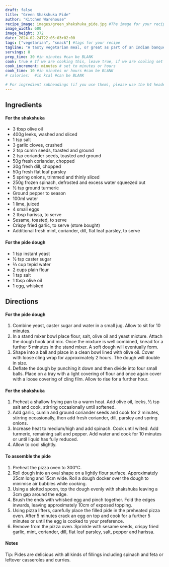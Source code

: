 ```yaml
---
draft: false
title: "Green Shakshuka Pide"
author: "Kitchen Warehouse"
recipe_image: images/green_shakshuka_pide.jpg #The image for your recipe
image_width: 600
image_height: 372
date: 2024-02-24T22:05:03+02:00
tags: ["vegetarian", "snack"] #tags for your recipe
tagline: "A tasty vegetarian meal, or great as part of an Indian banquet"
servings: 8
prep_time: 30 #in minutes #can be BLANK
cook: true # If we are cooking this, leave true, if we are cooling set to false
cook_increment: minutes # set to minutes or hours
cook_time: 10 #in minutes or hours #can be BLANK
# calories:  #in kcal #can be BLANK

# For ingredient subheadings (if you use them), please use the h4 header.  For print view I have those elements targeted
---
```



## Ingredients

#### For the shakshuka
- 3 tbsp olive oil
- 400g leeks, washed and sliced
- 1 tsp salt
- 3 garlic cloves, crushed
- 2 tsp cumin seeds, toasted and ground
- 2 tsp coriander seeds, toasted and ground 
- 50g fresh coriander, chopped
- 30g fresh dill, chopped
- 50g fresh flat leaf parsley
- 5 spring onions, trimmed and thinly sliced
- 250g frozen spinach, defrosted and excess water squeezed out
- ½ tsp ground turmeric
- Ground pepper to season
- 100ml water
- 1 lime, juiced
- 4 small eggs
- 2 tbsp harissa, to serve
- Sesame, toasted, to serve
- Crispy fried garlic, to serve (store bought)
- Additional fresh mint, coriander, dill, flat leaf parsley, to serve

#### For the pide dough
- 1 tsp instant yeast
- ½ tsp caster sugar
- ⅔ cup tepid water
- 2 cups plain flour
- 1 tsp salt
- 1 tbsp olive oil
- 1 egg, whisked

## Directions

#### For the pide dough

1. Combine yeast, caster sugar and water in a small jug. Allow to sit for 10 minutes.
2. In a stand mixer bowl place flour, salt, olive oil and yeast mixture. Attach the dough hook and mix. Once the mixture is well combined, knead for a further 5 minutes in the stand mixer. A soft dough will eventually form.
3. Shape into a ball and place in a clean bowl lined with olive oil. Cover with loose cling wrap for approximately 2 hours. The dough will double in size.
4. Deflate the dough by punching it down and then divide into four small balls. Place on a tray with a light covering of flour and once again cover with a loose covering of cling film. Allow to rise for a further hour.

#### For the shakshuka

1. Preheat a shallow frying pan to a warm heat. Add olive oil, leeks, ½ tsp salt and cook, stirring occasionally until softened. 
2. Add garlic, cumin and ground coriander seeds and cook for 2 minutes, stirring occasionally, then add fresh coriander, dill, parsley and spring onions.
3. Increase heat to medium/high and add spinach. Cook until wilted. Add turmeric, remaining salt and pepper. Add water and cook for 10 minutes or until liquid has fully reduced.
4. Allow to cool slightly.

#### To assemble the pide 

1. Preheat the pizza oven to 300°C.
2. Roll dough into an oval shape on a lightly flour surface. Approximately 25cm long and 15cm wide. Roll a dough docker over the dough to minimise air bubbles while cooking.
3. Using a slotted spoon, top the dough evenly with shakshuka leaving a 3cm gap around the edge.
4. Brush the ends with whisked egg and pinch together. Fold the edges inwards, leaving approximately 10cm of exposed topping.
5. Using pizza lifters, carefully place the filled pide in the preheated pizza oven. After 5 minutes crack an egg on top and cook for a further 5 minutes or until the egg is cooked to your preference.
6. Remove from the pizza oven. Sprinkle with sesame seeds, crispy fried garlic, mint, coriander, dill, flat leaf parsley, salt, pepper and harissa. 

#### Notes
Tip: Pides are delicious with all kinds of fillings including spinach and feta or leftover casseroles and curries.